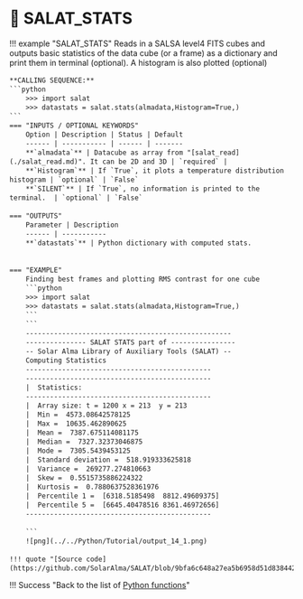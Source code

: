 # :low_brightness: SALAT_STATS

!!! example "SALAT_STATS"
	Reads in a SALSA level4 FITS cubes and outputs basic statistics of the data cube (or a frame) as a dictionary and print them in terminal (optional). A histogram is also plotted (optional)
	
	**CALLING SEQUENCE:**
	```python
		>>> import salat
		>>> datastats = salat.stats(almadata,Histogram=True,)
	```
	=== "INPUTS / OPTIONAL KEYWORDS"
		Option | Description | Status | Default
		------ | ----------- | ------ | -------
		**`almadata`** | Datacube as array from "[salat_read](./salat_read.md)". It can be 2D and 3D | `required` | 
		**`Histogram`** | If `True`, it plots a temperature distribution histogram | `optional` | `False` 
		**`SILENT`** | If `True`, no information is printed to the terminal.  | `optional` | `False`
	
	=== "OUTPUTS"
		Parameter | Description
		------ | -----------
		**`datastats`** | Python dictionary with computed stats.

		
	=== "EXAMPLE"
		Finding best frames and plotting RMS contrast for one cube
		```python
		>>> import salat
		>>> datastats = salat.stats(almadata,Histogram=True,)
		```	
		```
		---------------------------------------------------
		--------------- SALAT STATS part of ----------------
		-- Solar Alma Library of Auxiliary Tools (SALAT) --
		Computing Statistics
		----------------------------------------------
		----------------------------------------------
		|  Statistics: 
		----------------------------------------------
		|  Array size: t = 1200 x = 213  y = 213
		|  Min =  4573.08642578125
		|  Max =  10635.462890625
		|  Mean =  7387.675114081175
		|  Median =  7327.32373046875
		|  Mode =  7305.5439453125
		|  Standard deviation =  518.919333625818
		|  Variance =  269277.274810663
		|  Skew =  0.5515735886224322
		|  Kurtosis =  0.7880637528361976
		|  Percentile 1 =  [6318.5185498  8812.49609375]
		|  Percentile 5 =  [6645.40478516 8361.46972656]
		----------------------------------------------

		```
		![png](../../Python/Tutorial/output_14_1.png)
	
	!!! quote "[Source code](https://github.com/SolarAlma/SALAT/blob/9bfa6c648a27ea5b6958d51d8384420ec9096642/Python/salat.py#L270)"

!!! Success "Back to the list of [Python functions](../python.md)"